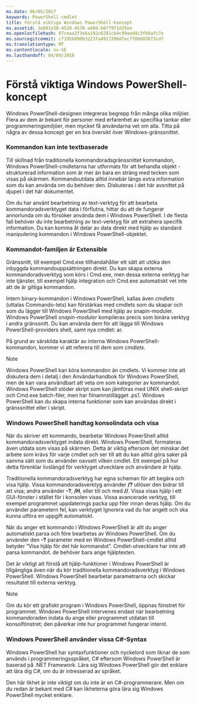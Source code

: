 ```yaml
---
ms.date: 06/05/2017
keywords: PowerShell-cmdlet
title: Förstå viktiga Windows PowerShell-koncept
ms.assetid: 3e601e38-4520-4578-a48d-b6779f1d35ee
ms.openlocfilehash: 07ceaa2f3e6a192c6281cb4c99aed4c3f66afc7e
ms.sourcegitcommit: cf195b090b3223fa4917206dfec7f0b603873cdf
ms.translationtype: MT
ms.contentlocale: sv-SE
ms.lasthandoff: 04/09/2018
---
```

# <a name="understanding-important-windows-powershell-concepts"></a>Förstå viktiga Windows PowerShell-koncept
Windows PowerShell-designen integreras begrepp från många olika miljöer. Flera av dem är bekant för personer med erfarenhet av specifika tankar eller programmeringsmiljöer, men mycket få användarna vet om alla. Titta på några av dessa koncept ger en bra översikt över Windows-gränssnittet.

### <a name="commands-are-not-text-based"></a>Kommandon kan inte textbaserade
Till skillnad från traditionella kommandoradsgränssnittet kommandon, Windows PowerShell-cmdletarna har utformats för att behandla objekt - strukturerad information som är mer än bara en sträng med tecken som visas på skärmen. Kommandoutdata alltid innebär längs extra information som du kan använda om du behöver den. Diskuteras i det här avsnittet på djupet i det här dokumentet.

Om du har använt bearbetning av text-verktyg för att bearbeta kommandoradsverktyget data i förflutna, hittar du att de fungerar annorlunda om du försöker använda dem i Windows PowerShell. I de flesta fall behöver du inte bearbetning av text-verktyg för att extrahera specifik information. Du kan komma åt delar av data direkt med hjälp av standard manipulering kommandon i Windows PowerShell-objektet.

### <a name="the-command-family-is-extensible"></a>Kommandot-familjen är Extensible
Gränssnitt, till exempel Cmd.exe tillhandahåller ett sätt att utöka den inbyggda kommandouppsättningen direkt. Du kan skapa externa kommandoradsverktyg som körs i Cmd.exe, men dessa externa verktyg har inte tjänster, till exempel hjälp integration och Cmd.exe automatiskt vet inte att de är giltiga kommandon.

Intern binary-kommandon i Windows PowerShell, kallas även *cmdlets* (uttalas Commando-lets) kan förstärkas med cmdlets som du skapar och som du lägger till Windows PowerShell med hjälp av snapin-moduler. Windows PowerShell *snapin-moduler* kompileras precis som binära verktyg i andra gränssnitt. Du kan använda dem för att lägga till Windows PowerShell-providers shell, samt nya cmdlet: ar.

På grund av särskilda karaktär av interna Windows PowerShell-kommandon, kommer vi att referera till dem som *cmdlets*.

> [!NOTE]
> Windows PowerShell kan köra kommandon än cmdlets. Vi kommer inte att diskutera dem i detalj i den Användarhandbok för Windows PowerShell, men de kan vara användbart att veta om som kategorier av kommandot. Windows PowerShell stöder skript som kan jämföras med UNIX shell-skript och Cmd.exe batch-filer, men har filnamnstillägget .ps1. Windows PowerShell kan du skapa interna funktioner som kan användas direkt i gränssnittet eller i skript.

### <a name="windows-powershell-handles-console-input-and-display"></a>Windows PowerShell handtag konsolindata och visa
När du skriver ett kommando, bearbetar Windows PowerShell alltid kommandoradsverktyget indata direkt. Windows PowerShell, formateras även utdata som visas på skärmen. Detta är viktig eftersom det minskar det arbete som krävs för varje cmdlet och ser till att du kan alltid göra saker på samma sätt som du använder oavsett vilken cmdlet. Ett exempel på hur detta förenklar livslängd för verktyget utvecklare och användare är hjälp.

Traditionella kommandoradsverktyg har egna scheman för att begära och visa hjälp. Vissa kommandoradsverktyg använder **/?** utlöser den bidrar till att visa; andra använder **-?**, **/H**, eller till och med **//**. Vissa visas hjälp i ett GUI-fönster i stället för i konsolen visas. Vissa avancerade verktyg, till exempel programmet uppdaterings packa upp filer innan deras hjälp. Om du använder parametern fel, kan verktyget Ignorera vad du har angett och ska kunna utföra en uppgift automatiskt.

När du anger ett kommando i Windows PowerShell är allt du anger automatiskt parsa och före bearbetas av Windows PowerShell. Om du använder den **-?** parameter med en Windows PowerShell-cmdlet alltid betyder ”Visa hjälp för det här kommandot”. Cmdlet-utvecklare har inte att parsa kommandot. de behöver bara ange hjälptexten.

Det är viktigt att förstå att hjälp-funktioner i Windows PowerShell är tillgängliga även när du kör traditionella kommandoradsverktyg i Windows PowerShell. Windows PowerShell bearbetar parametrarna och skickar resultatet till externa verktyg.

> [!NOTE]
> Om du kör ett grafiskt program i Windows PowerShell, öppnas fönstret för programmet. Windows PowerShell intervenes endast när bearbetning kommandoraden indata du ange eller programmet utdatan till konsolfönstret; den påverkar inte hur programmet fungerar internt.

### <a name="windows-powershell-uses-some-c-syntax"></a>Windows PowerShell använder vissa C#-Syntax
Windows PowerShell har syntaxfunktioner och nyckelord som liknar de som används i programmeringsspråket, C# eftersom Windows PowerShell är baserad på .NET Framework. Lära sig Windows PowerShell gör det enklare att lära dig C#, om du är intresserad av språket.

Den här likhet är inte viktigt om du inte är en C#-programmerare. Men om du redan är bekant med C# kan likheterna göra lära sig Windows PowerShell mycket enklare.